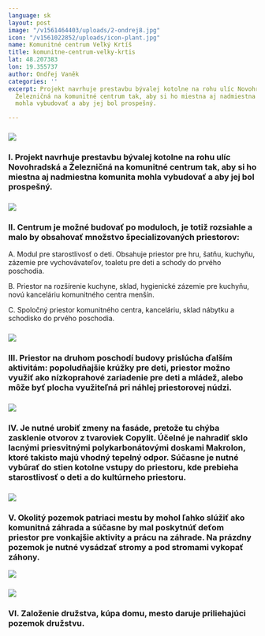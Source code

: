 ```yaml
---
language: sk
layout: post
image: "/v1561464403/uploads/2-ondrej8.jpg"
icon: "/v1561022852/uploads/icon-plant.jpg"
name: Komunitné centrum Veľký Krtíš
title: komunitne-centrum-velky-krtis
lat: 48.207383
lon: 19.355737
author: Ondřej Vaněk
categories: ''
excerpt: Projekt navrhuje prestavbu bývalej kotolne na rohu ulíc Novohradská a
  Železničná na komunitné centrum tak, aby si ho miestna aj nadmiestna komunita
  mohla vybudovať a aby jej bol prospešný.

---
```

### ![](https://res.cloudinary.com/dhxmg9p4i/image/upload/c_scale,w_740/v1561464403/uploads/2-ondrej8.jpg)

### I. Projekt navrhuje prestavbu bývalej kotolne na rohu ulíc Novohradská a Železničná na komunitné centrum tak, aby si ho miestna aj nadmiestna komunita mohla vybudovať a aby jej bol prospešný.

### ![](https://res.cloudinary.com/dhxmg9p4i/image/upload/c_scale,w_740/v1561464484/uploads/2-ondrej9.jpg)

### II. Centrum je možné budovať po moduloch, je totiž rozsiahle a malo by obsahovať množstvo špecializovaných priestorov:

A. Modul pre starostlivosť o deti. Obsahuje priestor pre hru, šatňu, kuchyňu, zázemie pre vychovávateľov, toaletu pre deti a schody do prvého poschodia.

B. Priestor na rozšírenie kuchyne, sklad, hygienické zázemie pre kuchyňu, novú kanceláriu komunitného centra menšín.

C. Spoločný priestor komunitného centra, kanceláriu, sklad nábytku a schodisko do prvého poschodia.

### ![](https://res.cloudinary.com/dhxmg9p4i/image/upload/c_scale,w_740/v1561464545/uploads/2-ondrej10.jpg)

### III. Priestor na druhom poschodí budovy prislúcha ďalším aktivitám: popoludňajšie krúžky pre deti, priestor možno využiť ako nízkoprahové zariadenie pre deti a mládež, alebo môže byť plocha využiteľná pri náhlej priestorovej núdzi.

### ![](https://res.cloudinary.com/dhxmg9p4i/image/upload/c_scale,w_740/v1561464584/uploads/2-ondrej11.jpg)

### IV. Je nutné urobiť zmeny na fasáde, pretože tu chýba zasklenie otvorov z tvaroviek Copylit. Účelné je nahradiť sklo lacnými priesvitnými polykarbonátovými doskami Makrolon, ktoré takisto majú vhodný tepelný odpor. Súčasne je nutné vybúrať do stien kotolne vstupy do priestoru, kde prebieha starostlivosť o deti a do kultúrneho priestoru.

### ![](https://res.cloudinary.com/dhxmg9p4i/image/upload/c_scale,w_740/v1561464707/uploads/2-ondrej12-1.jpg)

### V. Okolitý pozemok patriaci mestu by mohol ľahko slúžiť ako komunitná záhrada a súčasne by mal poskytnúť deťom priestor pre vonkajšie aktivity a prácu na záhrade. Na prázdny pozemok je nutné vysádzať stromy a pod stromami vykopať záhony.

![](https://res.cloudinary.com/dhxmg9p4i/image/upload/c_scale,w_740/v1561464795/uploads/2-ondrej14.jpg)

### ![](https://res.cloudinary.com/dhxmg9p4i/image/upload/c_scale,w_740/v1561464734/uploads/2-ondrej13.jpg)

### VI. Založenie družstva, kúpa domu, mesto daruje priliehajúci pozemok družstvu.